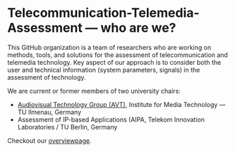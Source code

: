 # Telecommunication-Telemedia-Assessment — who are we?

This GitHub organization is a team of researchers who are working on methods, tools, and solutions for the assessment of telecommunication and telemedia technology.
Key aspect of our approach is to consider both the user and technical information (system parameters, signals) in the assessment of technology.

We are current or former members of two university chairs:

* [Audiovisual Technology Group (AVT)](https://www.tu-ilmenau.de/en/audio-visual-technology/), Institute for Media Technology — TU Ilmenau, Germany
* Assessment of IP-based Applications (AIPA, Telekom Innovation Laboratories / TU Berlin, Germany  
<!-- 
https://www.aipa.tu-berlin.de/menue/assessment_of_ip_based_applications/  : link does not work anymore
-->

Checkout our [overviewpage](https://telecommunication-telemedia-assessment.github.io/).
